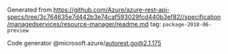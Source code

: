 Generated from https://github.com/Azure/azure-rest-api-specs/tree/3c764635e7d442b3e74caf593029fcd440b3ef82//specification/managedservices/resource-manager/readme.md tag: `package-2018-06-preview`

Code generator @microsoft.azure/autorest.go@2.1.175


